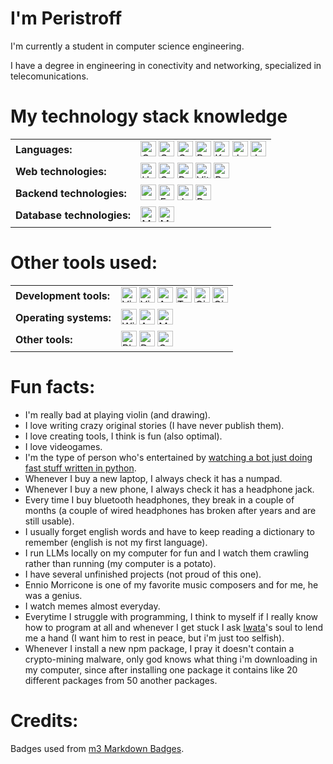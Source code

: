 # I'm Peristroff

I'm currently a student in computer science engineering.

I have a degree in engineering in conectivity and networking, specialized in telecomunications.

# My technology stack knowledge

<table style="border: none;">
    <tr>
        <td><b>Languages:</b></td>
        <td>
            <img src="https://ziadoua.github.io/m3-Markdown-Badges/badges/C/c2.svg" height=25 alt="C">
            <img src="https://ziadoua.github.io/m3-Markdown-Badges/badges/C++/c++2.svg" height=25 alt="C++">
            <img src="https://ziadoua.github.io/m3-Markdown-Badges/badges/CSharp/csharp2.svg" height=25 alt="C#">
            <img src="https://ziadoua.github.io/m3-Markdown-Badges/badges/Python/python3.svg" height=25 alt="Python">
            <img src="https://ziadoua.github.io/m3-Markdown-Badges/badges/Kotlin/kotlin1.svg" height=25 alt="Kotlin">
            <img src="https://ziadoua.github.io/m3-Markdown-Badges/badges/Javascript/javascript2.svg" height=25 alt="Javascript">
            <img src="https://ziadoua.github.io/m3-Markdown-Badges/badges/Java/java1.svg" height=25 alt="Java">
        </td>
    </tr>
    <tr>
        <td><b>Web technologies:</b></td>
            <td>
                <img src="https://ziadoua.github.io/m3-Markdown-Badges/badges/HTML/html1.svg" height=25 alt="HTML5">
                <img src="https://ziadoua.github.io/m3-Markdown-Badges/badges/CSS/css2.svg" height=25 alt="CSS3">
                <img src="https://ziadoua.github.io/m3-Markdown-Badges/badges/React/react2.svg" height=25 alt="React">
                <img src="https://ziadoua.github.io/m3-Markdown-Badges/badges/ViteJS/vitejs1.svg" height=25 alt="Vite">
                <img src="https://ziadoua.github.io/m3-Markdown-Badges/badges/Bootstrap/bootstrap1.svg" height=25 alt="Bootstrap">
            </td>
    </tr>
    <tr>
        <td><b>Backend technologies:</b></td>
            <td>
                <img src="https://ziadoua.github.io/m3-Markdown-Badges/badges/npm/npm2.svg" height=25 alt="npm">
                <img src="https://ziadoua.github.io/m3-Markdown-Badges/badges/Express/express2.svg" height=25 alt="Express">
                <img src="https://ziadoua.github.io/m3-Markdown-Badges/badges/JWT/jwt2.svg" height=25 alt="JWT">
                <img src="https://ziadoua.github.io/m3-Markdown-Badges/badges/Postman/postman1.svg" height=25 alt="Postman">
            </td>
    </tr>
    <tr>
        <td><b>Database technologies:</b></td>
            <td>
                <img src="https://ziadoua.github.io/m3-Markdown-Badges/badges/MongoDB/mongodb2.svg" height=25 alt="MongoDB">
                <img src="https://ziadoua.github.io/m3-Markdown-Badges/badges/MySQL/mysql2.svg" height=25 alt="MySQL">
            </td>
    </tr>
</table>


# Other tools used:

<table style="border: none;">
    <tr>
        <td><b>Development tools:</b></td>
        <td>
            <img src="https://ziadoua.github.io/m3-Markdown-Badges/badges/VisualStudioCode/visualstudiocode2.svg" height=25 alt="Visual Studio Code">
            <img src="https://ziadoua.github.io/m3-Markdown-Badges/badges/VisualStudio/visualstudio2.svg" height=25 alt="Visual Studio">
            <img src="https://ziadoua.github.io/m3-Markdown-Badges/badges/AndroidStudio/androidstudio2.svg" height=25 alt="Android Studio">
            <img src="https://ziadoua.github.io/m3-Markdown-Badges/badges/Trello/trello1.svg" height=25 alt="Trello">
            <img src="https://ziadoua.github.io/m3-Markdown-Badges/badges/Git/git1.svg" height=25 alt="Git">
            <img src="https://ziadoua.github.io/m3-Markdown-Badges/badges/Github/github3.svg" height=25 alt="Github">
        </td>
    </tr>
    <tr>
        <td><b>Operating systems:</b></td>
        <td>
            <img src="https://ziadoua.github.io/m3-Markdown-Badges/badges/Windows/windows2.svg" height=25 alt="Windows">
            <img src="https://ziadoua.github.io/m3-Markdown-Badges/badges/Android/android1.svg" height=25 alt="Android">
            <img src="https://ziadoua.github.io/m3-Markdown-Badges/badges/Manjaro/manjaro1.svg" height=25 alt="Manjaro Linux">
        </td>
    </tr>
    <tr>
        <td><b>Other tools:</b></td>
        <td>
            <img src="https://ziadoua.github.io/m3-Markdown-Badges/badges/Blender/blender2.svg" height=25 alt="Blender">
            <img src="https://ziadoua.github.io/m3-Markdown-Badges/badges/DaVinciResolve/davinciresolve2.svg" height=25 alt="DaVinci Resolve">
            <img src="https://ziadoua.github.io/m3-Markdown-Badges/badges/Obsidian/obsidian1.svg" height=25 alt="Obsidian">
        </td>
    </tr>
</table>

# Fun facts:

- I'm really bad at playing violin (and drawing).
- I love writing crazy original stories (I have never publish them).
- I love creating tools, I think is fun (also optimal).
- I love videogames.
- I'm the type of person who's entertained by [watching a bot just doing fast stuff written in python](https://www.youtube.com/watch?v=YRAIUA-Oc1Y&pp=ygUNYm90IGluIHB5dGhvbg%3D%3D).
- Whenever I buy a new laptop, I always check it has a numpad.
- Whenever I buy a new phone, I always check it has a headphone jack.
- Every time I buy bluetooth headphones, they break in a couple of months (a couple of wired headphones has broken after years and are still usable).
- I usually forget english words and have to keep reading a dictionary to remember (english is not my first language).
- I run LLMs locally on my computer for fun and I watch them crawling rather than running (my computer is a potato).
- I have several unfinished projects (not proud of this one).
- Ennio Morricone is one of my favorite music composers and for me, he was a genius.
- I watch memes almost everyday.
- Everytime I struggle with programming, I think to myself if I really know how to program at all and whenever I get stuck I ask [Iwata](https://en.wikipedia.org/wiki/Satoru_Iwata)'s soul to lend me a hand (I want him to rest in peace, but i'm just too selfish).
- Whenever I install a new npm package, I pray it doesn't contain a crypto-mining malware, only god knows what thing i'm downloading in my computer, since after installing one package it contains like 20 different packages from 50 another packages.


# Credits:

Badges used from [m3 Markdown Badges](https://github.com/ziadOUA/m3-Markdown-Badges).